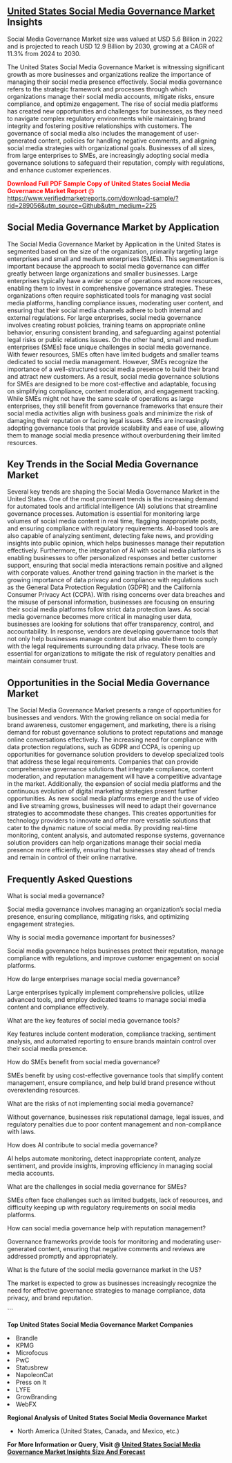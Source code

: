 <h2><a href="https://www.verifiedmarketreports.com/download-sample/?rid=289056&amp;utm_source=Github&amp;utm_medium=225" target="_blank">United States Social Media Governance Market</a> Insights</h2><p>Social Media Governance Market size was valued at USD 5.6 Billion in 2022 and is projected to reach USD 12.9 Billion by 2030, growing at a CAGR of 11.3% from 2024 to 2030.</p><p> <p>The United States Social Media Governance Market is witnessing significant growth as more businesses and organizations realize the importance of managing their social media presence effectively. Social media governance refers to the strategic framework and processes through which organizations manage their social media accounts, mitigate risks, ensure compliance, and optimize engagement. The rise of social media platforms has created new opportunities and challenges for businesses, as they need to navigate complex regulatory environments while maintaining brand integrity and fostering positive relationships with customers. The governance of social media also includes the management of user-generated content, policies for handling negative comments, and aligning social media strategies with organizational goals. Businesses of all sizes, from large enterprises to SMEs, are increasingly adopting social media governance solutions to safeguard their reputation, comply with regulations, and enhance customer experiences. <p><span class=""><span style="color: #ff0000;"><strong>Download Full PDF Sample Copy of United States Social Media Governance Market Report</strong> @ </span><a href="https://www.verifiedmarketreports.com/download-sample/?rid=289056&amp;utm_source=Github&amp;utm_medium=225" target="_blank">https://www.verifiedmarketreports.com/download-sample/?rid=289056&amp;utm_source=Github&amp;utm_medium=225</a></span></p></p> <h2>Social Media Governance Market by Application</h2> <p>The Social Media Governance Market by Application in the United States is segmented based on the size of the organization, primarily targeting large enterprises and small and medium enterprises (SMEs). This segmentation is important because the approach to social media governance can differ greatly between large organizations and smaller businesses. Large enterprises typically have a wider scope of operations and more resources, enabling them to invest in comprehensive governance strategies. These organizations often require sophisticated tools for managing vast social media platforms, handling compliance issues, moderating user content, and ensuring that their social media channels adhere to both internal and external regulations. For large enterprises, social media governance involves creating robust policies, training teams on appropriate online behavior, ensuring consistent branding, and safeguarding against potential legal risks or public relations issues. On the other hand, small and medium enterprises (SMEs) face unique challenges in social media governance. With fewer resources, SMEs often have limited budgets and smaller teams dedicated to social media management. However, SMEs recognize the importance of a well-structured social media presence to build their brand and attract new customers. As a result, social media governance solutions for SMEs are designed to be more cost-effective and adaptable, focusing on simplifying compliance, content moderation, and engagement tracking. While SMEs might not have the same scale of operations as large enterprises, they still benefit from governance frameworks that ensure their social media activities align with business goals and minimize the risk of damaging their reputation or facing legal issues. SMEs are increasingly adopting governance tools that provide scalability and ease of use, allowing them to manage social media presence without overburdening their limited resources. <h2>Key Trends in the Social Media Governance Market</h2> <p>Several key trends are shaping the Social Media Governance Market in the United States. One of the most prominent trends is the increasing demand for automated tools and artificial intelligence (AI) solutions that streamline governance processes. Automation is essential for monitoring large volumes of social media content in real time, flagging inappropriate posts, and ensuring compliance with regulatory requirements. AI-based tools are also capable of analyzing sentiment, detecting fake news, and providing insights into public opinion, which helps businesses manage their reputation effectively. Furthermore, the integration of AI with social media platforms is enabling businesses to offer personalized responses and better customer support, ensuring that social media interactions remain positive and aligned with corporate values. Another trend gaining traction in the market is the growing importance of data privacy and compliance with regulations such as the General Data Protection Regulation (GDPR) and the California Consumer Privacy Act (CCPA). With rising concerns over data breaches and the misuse of personal information, businesses are focusing on ensuring their social media platforms follow strict data protection laws. As social media governance becomes more critical in managing user data, businesses are looking for solutions that offer transparency, control, and accountability. In response, vendors are developing governance tools that not only help businesses manage content but also enable them to comply with the legal requirements surrounding data privacy. These tools are essential for organizations to mitigate the risk of regulatory penalties and maintain consumer trust. <h2>Opportunities in the Social Media Governance Market</h2> <p>The Social Media Governance Market presents a range of opportunities for businesses and vendors. With the growing reliance on social media for brand awareness, customer engagement, and marketing, there is a rising demand for robust governance solutions to protect reputations and manage online conversations effectively. The increasing need for compliance with data protection regulations, such as GDPR and CCPA, is opening up opportunities for governance solution providers to develop specialized tools that address these legal requirements. Companies that can provide comprehensive governance solutions that integrate compliance, content moderation, and reputation management will have a competitive advantage in the market. Additionally, the expansion of social media platforms and the continuous evolution of digital marketing strategies present further opportunities. As new social media platforms emerge and the use of video and live streaming grows, businesses will need to adapt their governance strategies to accommodate these changes. This creates opportunities for technology providers to innovate and offer more versatile solutions that cater to the dynamic nature of social media. By providing real-time monitoring, content analysis, and automated response systems, governance solution providers can help organizations manage their social media presence more efficiently, ensuring that businesses stay ahead of trends and remain in control of their online narrative. <h2>Frequently Asked Questions</h2> <p>What is social media governance?</p> <p>Social media governance involves managing an organization’s social media presence, ensuring compliance, mitigating risks, and optimizing engagement strategies.</p> <p>Why is social media governance important for businesses?</p> <p>Social media governance helps businesses protect their reputation, manage compliance with regulations, and improve customer engagement on social platforms.</p> <p>How do large enterprises manage social media governance?</p> <p>Large enterprises typically implement comprehensive policies, utilize advanced tools, and employ dedicated teams to manage social media content and compliance effectively.</p> <p>What are the key features of social media governance tools?</p> <p>Key features include content moderation, compliance tracking, sentiment analysis, and automated reporting to ensure brands maintain control over their social media presence.</p> <p>How do SMEs benefit from social media governance?</p> <p>SMEs benefit by using cost-effective governance tools that simplify content management, ensure compliance, and help build brand presence without overextending resources.</p> <p>What are the risks of not implementing social media governance?</p> <p>Without governance, businesses risk reputational damage, legal issues, and regulatory penalties due to poor content management and non-compliance with laws.</p> <p>How does AI contribute to social media governance?</p> <p>AI helps automate monitoring, detect inappropriate content, analyze sentiment, and provide insights, improving efficiency in managing social media accounts.</p> <p>What are the challenges in social media governance for SMEs?</p> <p>SMEs often face challenges such as limited budgets, lack of resources, and difficulty keeping up with regulatory requirements on social media platforms.</p> <p>How can social media governance help with reputation management?</p> <p>Governance frameworks provide tools for monitoring and moderating user-generated content, ensuring that negative comments and reviews are addressed promptly and appropriately.</p> <p>What is the future of the social media governance market in the US?</p> <p>The market is expected to grow as businesses increasingly recognize the need for effective governance strategies to manage compliance, data privacy, and brand reputation.</p> ```</p><p><strong>Top United States Social Media Governance Market Companies</strong></p><div data-test-id=""><p><li>Brandle</li><li> KPMG</li><li> Microfocus</li><li> PwC</li><li> Statusbrew</li><li> NapoleonCat</li><li> Press on It</li><li> LYFE</li><li> GrowBranding</li><li> WebFX</li></p><div><strong>Regional Analysis of&nbsp;United States Social Media Governance Market</strong></div><ul><li dir="ltr"><p dir="ltr">North America&nbsp;(United States, Canada, and Mexico, etc.)</p></li></ul><p><strong>For More Information or Query, Visit @&nbsp;</strong><strong><a href="https://www.verifiedmarketreports.com/product/social-media-governance-market/?utm_source=Github&amp;utm_medium=225" target="_blank">United States Social Media Governance Market Insights Size And Forecast</a></strong></p></div>
